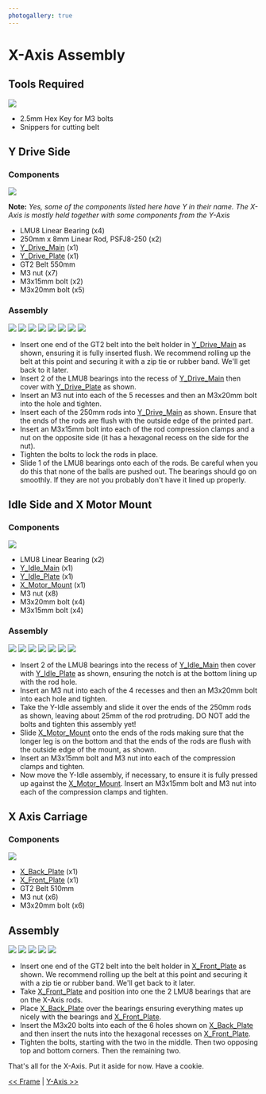 ```yaml
---
photogallery: true
---
```


# X-Axis Assembly

## Tools Required

<a href="/mk1/img/build/024.jpg" data-imagelightbox="tools"><img src="/mk1/img/build/thumb/024.jpg"></a>

-   2.5mm Hex Key for M3 bolts
-   Snippers for cutting belt

## Y Drive Side

### Components

<a href="/mk1/img/build/025.jpg" data-imagelightbox="compa"><img src="/mk1/img/build/thumb/025.jpg"></a>

**Note:** *Yes, some of the components listed here have Y in their name. The X-Axis is mostly held together with some components from the Y-Axis*

-   LMU8 Linear Bearing (x4)
-   250mm x 8mm Linear Rod, PSFJ8-250 (x2)
-   <span class="dot purple"></span> [Y_Drive_Main](https://github.com/ManiacalLabs/Engravinator/blob/master/Mk1/Fabrication/3D_Printed/Core_Components/Y_Drive_Main.stl) (x1)
-   <span class="dot orange"></span> [Y_Drive_Plate](https://github.com/ManiacalLabs/Engravinator/blob/master/Mk1/Fabrication/3D_Printed/Core_Components/Y_Drive_Plate.stl) (x1)
-   GT2 Belt 550mm
-   <span class="dot red"></span> M3 nut (x7)
-   <span class="dot green"></span> M3x15mm bolt (x2)
-   <span class="dot blue"></span> M3x20mm bolt (x5)

### Assembly

<a href="/mk1/img/build/026.jpg" data-imagelightbox="a"><img src="/mk1/img/build/thumb/026.jpg"></a>
<a href="/mk1/img/build/027.jpg" data-imagelightbox="a"><img src="/mk1/img/build/thumb/027.jpg"></a>
<a href="/mk1/img/build/028.jpg" data-imagelightbox="a"><img src="/mk1/img/build/thumb/028.jpg"></a>
<a href="/mk1/img/build/029.jpg" data-imagelightbox="a"><img src="/mk1/img/build/thumb/029.jpg"></a>
<a href="/mk1/img/build/039.jpg" data-imagelightbox="a"><img src="/mk1/img/build/thumb/039.jpg"></a>
<a href="/mk1/img/build/031.jpg" data-imagelightbox="a"><img src="/mk1/img/build/thumb/031.jpg"></a>
<a href="/mk1/img/build/032.jpg" data-imagelightbox="a"><img src="/mk1/img/build/thumb/032.jpg"></a>
<a href="/mk1/img/build/033.jpg" data-imagelightbox="a"><img src="/mk1/img/build/thumb/033.jpg"></a>

-   Insert one end of the GT2 belt into the belt holder in [Y_Drive_Main](https://github.com/ManiacalLabs/Engravinator/blob/master/Mk1/Fabrication/3D_Printed/Core_Components/Y_Drive_Main.stl) as shown, ensuring it is fully inserted flush. We recommend rolling up the belt at this point and securing it with a zip tie or rubber band. We'll get back to it later.
-   Insert 2 of the LMU8 bearings into the recess of [Y_Drive_Main](https://github.com/ManiacalLabs/Engravinator/blob/master/Mk1/Fabrication/3D_Printed/Core_Components/Y_Drive_Main.stl) then cover with [Y_Drive_Plate](https://github.com/ManiacalLabs/Engravinator/blob/master/Mk1/Fabrication/3D_Printed/Core_Components/Y_Drive_Plate.stl) as shown.
-   Insert an M3 nut into each of the 5 recesses and then an M3x20mm bolt into the hole and tighten.
-   Insert each of the 250mm rods into [Y_Drive_Main](https://github.com/ManiacalLabs/Engravinator/blob/master/Mk1/Fabrication/3D_Printed/Core_Components/Y_Drive_Main.stl) as shown. Ensure that the ends of the rods are flush with the outside edge of the printed part.
-   Insert an M3x15mm bolt into each of the rod compression clamps and a nut on the opposite side (it has a hexagonal recess on the side for the nut).
-   Tighten the bolts to lock the rods in place.
-   Slide 1 of the LMU8 bearings onto each of the rods. Be careful when you do this that none of the balls are pushed out. The bearings should go on smoothly. If they are not you probably don't have it lined up properly.

## Idle Side and X Motor Mount

### Components

<a href="/mk1/img/build/034.jpg" data-imagelightbox="compb"><img src="/mk1/img/build/thumb/034.jpg"></a>

-   <span class="dot green"></span> LMU8 Linear Bearing (x2)
-   <span class="dot orange"></span> [Y_Idle_Main](https://github.com/ManiacalLabs/Engravinator/blob/master/Mk1/Fabrication/3D_Printed/Core_Components/Y_Idle_Main.stl) (x1)
-   <span class="dot yellow"></span> [Y_Idle_Plate](https://github.com/ManiacalLabs/Engravinator/blob/master/Mk1/Fabrication/3D_Printed/Core_Components/Y_Idle_Plate.stl) (x1)
-   <span class="dot red"></span> [X_Motor_Mount](https://github.com/ManiacalLabs/Engravinator/blob/master/Mk1/Fabrication/3D_Printed/Core_Components/X_Motor_Mount.stl) (x1)
-   <span class="dot purple"></span> M3 nut (x8)
-   <span class="dot blue"></span> M3x20mm bolt (x4)
-   <span class="dot cyan"></span> M3x15mm bolt (x4)

### Assembly

<a href="/mk1/img/build/035.jpg" data-imagelightbox="b"><img src="/mk1/img/build/thumb/035.jpg"></a>
<a href="/mk1/img/build/036.jpg" data-imagelightbox="b"><img src="/mk1/img/build/thumb/036.jpg"></a>
<a href="/mk1/img/build/037.jpg" data-imagelightbox="b"><img src="/mk1/img/build/thumb/037.jpg"></a>
<a href="/mk1/img/build/038.jpg" data-imagelightbox="b"><img src="/mk1/img/build/thumb/038.jpg"></a>
<a href="/mk1/img/build/039.jpg" data-imagelightbox="b"><img src="/mk1/img/build/thumb/039.jpg"></a>
<a href="/mk1/img/build/040.jpg" data-imagelightbox="b"><img src="/mk1/img/build/thumb/040.jpg"></a>
<a href="/mk1/img/build/041.jpg" data-imagelightbox="b"><img src="/mk1/img/build/thumb/041.jpg"></a>

-   Insert 2 of the LMU8 bearings into the recess of [Y_Idle_Main](https://github.com/ManiacalLabs/Engravinator/blob/master/Mk1/Fabrication/3D_Printed/Core_Components/Y_Idle_Main.stl) then cover with [Y_Idle_Plate](https://github.com/ManiacalLabs/Engravinator/blob/master/Mk1/Fabrication/3D_Printed/Core_Components/Y_Idle_Plate.stl) as shown, ensuring the notch is at the bottom lining up with the rod hole.
-   Insert an M3 nut into each of the 4 recesses and then an M3x20mm bolt into each hole and tighten.
-   Take the Y-Idle assembly and slide it over the ends of the 250mm rods as shown, leaving about 25mm of the rod protruding. DO NOT add the bolts and tighten this assembly yet!
-   Slide [X_Motor_Mount](https://github.com/ManiacalLabs/Engravinator/blob/master/Mk1/Fabrication/3D_Printed/Core_Components/X_Motor_Mount.stl) onto the ends of the rods making sure that the longer leg is on the bottom and that the ends of the rods are flush with the outside edge of the mount, as shown.
-   Insert an M3x15mm bolt and M3 nut into each of the compression clamps and tighten.
-   Now move the Y-Idle assembly, if necessary, to ensure it is fully pressed up against the [X_Motor_Mount](https://github.com/ManiacalLabs/Engravinator/blob/master/Mk1/Fabrication/3D_Printed/Core_Components/X_Motor_Mount.stl). Insert an M3x15mm bolt and M3 nut into each of the compression clamps and tighten.

## X Axis Carriage

### Components

<a href="/mk1/img/build/042.jpg" data-imagelightbox="compc"><img src="/mk1/img/build/thumb/042.jpg"></a>

-   <span class="dot red"></span> [X_Back_Plate](https://github.com/ManiacalLabs/Engravinator/blob/master/Mk1/Fabrication/3D_Printed/Core_Components/X_Back_Plate.stl) (x1)
-   <span class="dot orange"></span> [X_Front_Plate](https://github.com/ManiacalLabs/Engravinator/blob/master/Mk1/Fabrication/3D_Printed/Core_Components/X_Front_Plate.stl) (x1)
-   <span class="dot purple"></span> GT2 Belt 510mm
-   <span class="dot blue"></span> M3 nut (x6)
-   <span class="dot green"></span> M3x20mm bolt (x6)

## Assembly

<a href="/mk1/img/build/043.jpg" data-imagelightbox="c"><img src="/mk1/img/build/thumb/043.jpg"></a>
<a href="/mk1/img/build/044.jpg" data-imagelightbox="c"><img src="/mk1/img/build/thumb/044.jpg"></a>
<a href="/mk1/img/build/045.jpg" data-imagelightbox="c"><img src="/mk1/img/build/thumb/045.jpg"></a>
<a href="/mk1/img/build/046.jpg" data-imagelightbox="c"><img src="/mk1/img/build/thumb/046.jpg"></a>
<a href="/mk1/img/build/047.jpg" data-imagelightbox=""><img src="/mk1/img/build/thumb/047.jpg"></a>

-   Insert one end of the GT2 belt into the belt holder in [X_Front_Plate](https://github.com/ManiacalLabs/Engravinator/blob/master/Mk1/Fabrication/3D_Printed/Core_Components/X_Front_Plate.stl) as shown. We recommend rolling up the belt at this point and securing it with a zip tie or rubber band. We'll get back to it later.
-   Take [X_Front_Plate](https://github.com/ManiacalLabs/Engravinator/blob/master/Mk1/Fabrication/3D_Printed/Core_Components/X_Front_Plate.stl) and position into one the 2 LMU8 bearings that are on the X-Axis rods.
-   Place [X_Back_Plate](https://github.com/ManiacalLabs/Engravinator/blob/master/Mk1/Fabrication/3D_Printed/Core_Components/X_Back_Plate.stl) over the bearings ensuring everything mates up nicely with the bearings and [X_Front_Plate](https://github.com/ManiacalLabs/Engravinator/blob/master/Mk1/Fabrication/3D_Printed/Core_Components/X_Front_Plate.stl).
-   Insert the M3x20 bolts into each of the 6 holes shown on [X_Back_Plate](https://github.com/ManiacalLabs/Engravinator/blob/master/Mk1/Fabrication/3D_Printed/Core_Components/X_Back_Plate.stl) and then insert the nuts into the hexagonal recesses on [X_Front_Plate](https://github.com/ManiacalLabs/Engravinator/blob/master/Mk1/Fabrication/3D_Printed/Core_Components/X_Front_Plate.stl).
-   Tighten the bolts, starting with the two in the middle. Then two opposing top and bottom corners. Then the remaining two.

That's all for the X-Axis. Put it aside for now. Have a cookie.

[<< Frame](01.Frame.html) | [Y-Axis >>](03.Y-Axis.html)